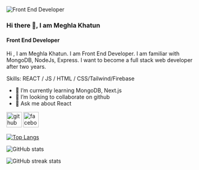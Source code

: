 ![Front End Developer](https://scontent.fjsr11-1.fna.fbcdn.net/v/t39.30808-6/409406618_735626735121647_389134957898236579_n.jpg?_nc_cat=104&ccb=1-7&_nc_sid=783fdb&_nc_eui2=AeHl7xyEoqMJgDDAoE3XBhA3DuCmZsgtLdcO4KZmyC0t1yBVKYCUmPSafoQab3Rl-pZxUWS46c84GJv_TrIx2gCm&_nc_ohc=ORSLiOEpdu8AX9DHerw&_nc_ht=scontent.fjsr11-1.fna&oh=00_AfDeHkv4A5yIXKFkJYgQK7EctzFFlyLLM6TZkiCU7T2sEQ&oe=657901F2)

### Hi there 👋, I am Meghla Khatun
#### Front End Developer

Hi , I am Meghla Khatun. I am Front End Developer. I am familiar with MongoDB, NodeJs, Express.  I want to become a full stack web developer after two years.

Skills:  REACT / JS / HTML / CSS/Tailwind/Firebase

- 🌱 I’m currently learning MongoDB, Next.js 
- 👯 I’m looking to collaborate on github 
- 💬 Ask me about React 


[<img src='https://cdn.jsdelivr.net/npm/simple-icons@3.0.1/icons/github.svg' alt='github' height='40'>](https://github.com/MeghlaKhatun)  [<img src='https://cdn.jsdelivr.net/npm/simple-icons@3.0.1/icons/facebook.svg' alt='facebook' height='40'>](https://www.facebook.com/https://www.facebook.com/meghla.khatun.944)  

[![Top Langs](https://github-readme-stats.vercel.app/api/top-langs/?username=MeghlaKhatun)](https://github.com/anuraghazra/github-readme-stats)

![GitHub stats](https://github-readme-stats.vercel.app/api?username=MeghlaKhatun&show_icons=true)  

![GitHub streak stats](https://streak-stats.demolab.com/?user=MeghlaKhatun)  


